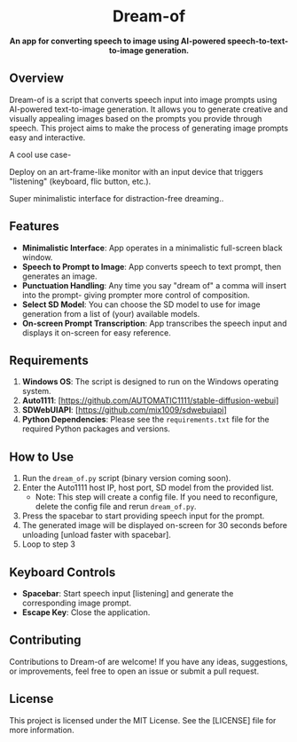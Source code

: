 <h1 align="center">Dream-of</h1>

<p align="center">
  <strong>An app for converting speech to image using AI-powered speech-to-text-to-image generation.</strong>
</p>

## Overview

Dream-of is a script that converts speech input into image prompts using AI-powered text-to-image generation. It allows you to generate creative and visually appealing images based on the prompts you provide through speech. This project aims to make the process of generating image prompts easy and interactive.

A cool use case-

Deploy on an art-frame-like monitor with an input device that triggers "listening" (keyboard, flic button, etc.).

Super minimalistic interface for distraction-free dreaming..

## Features

- **Minimalistic Interface**: App operates in a minimalistic full-screen black window.
- **Speech to Prompt to Image**: App converts speech to text prompt, then generates an image.
- **Punctuation Handling**: Any time you say "dream of" a comma will insert into the prompt- giving prompter more control of composition.
- **Select SD Model**: You can choose the SD model to use for image generation from a list of (your) available models.
- **On-screen Prompt Transcription**: App transcribes the speech input and displays it on-screen for easy reference.

## Requirements

1. **Windows OS**: The script is designed to run on the Windows operating system.
2. **Auto1111**: [https://github.com/AUTOMATIC1111/stable-diffusion-webui]
3. **SDWebUIAPI**: [https://github.com/mix1009/sdwebuiapi]
4. **Python Dependencies**: Please see the `requirements.txt` file for the required Python packages and versions.

## How to Use

1. Run the `dream_of.py` script (binary version coming soon).
2. Enter the Auto1111 host IP, host port, SD model from the provided list.
   - Note: This step will create a config file. If you need to reconfigure, delete the config file and rerun `dream_of.py`.
3. Press the spacebar to start providing speech input for the prompt.
4. The generated image will be displayed on-screen for 30 seconds before unloading [unload faster with spacebar].
5. Loop to step 3

## Keyboard Controls

- **Spacebar**: Start speech input [listening] and generate the corresponding image prompt.
- **Escape Key**: Close the application.

## Contributing

Contributions to Dream-of are welcome! If you have any ideas, suggestions, or improvements, feel free to open an issue or submit a pull request.

## License

This project is licensed under the MIT License. See the [LICENSE] file for more information.
